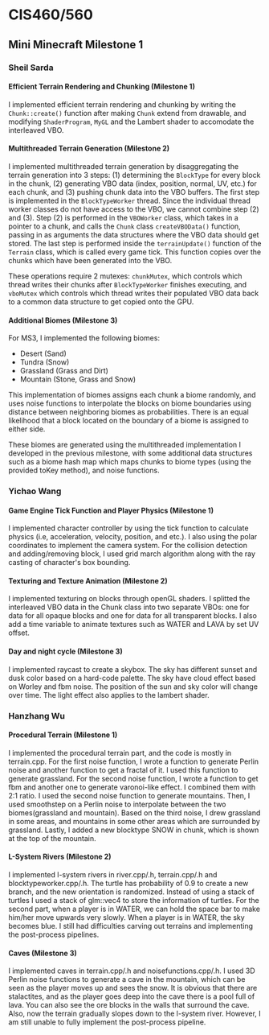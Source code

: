 # CIS460/560
## Mini Minecraft Milestone 1

### Sheil Sarda

#### Efficient Terrain Rendering and Chunking (Milestone 1)

I implemented efficient terrain rendering and chunking by writing the `Chunk::create()` function after making `Chunk` extend from drawable, and modifying `ShaderProgram`, `MyGL` and the Lambert shader to accomodate the interleaved VBO.

#### Multithreaded Terrain Generation (Milestone 2)

I implemented multithreaded terrain generation by disaggregating the terrain generation into 3 steps: (1) determining the `BlockType` for every block in the chunk, (2) generating VBO data (index, position, normal, UV, etc.) for each chunk, and (3) pushing chunk data into the VBO buffers. The first step is implemented in the `BlockTypeWorker` thread. Since the individual thread worker classes do not have access to the VBO, we cannot combine step (2) and (3). Step (2) is performed in the `VBOWorker` class, which takes in a pointer to a chunk, and calls the `Chunk` class `createVBOData()` function, passing in as arguments the data structures where the VBO data should get stored. The last step is performed inside the `terrainUpdate()` function of the `Terrain` class, which is called every game tick. This function copies over the chunks which have been generated into the VBO.

These operations require 2 mutexes: `chunkMutex`, which controls which thread writes their chunks after `BlockTypeWorker` finishes executing, and `vboMutex` which controls which thread writes their populated VBO data back to a common data structure to get copied onto the GPU.

#### Additional Biomes (Milestone 3)

For MS3, I implemented the following biomes:
- Desert (Sand)
- Tundra (Snow)
- Grassland (Grass and Dirt)
- Mountain (Stone, Grass and Snow)

This implementation of biomes assigns each chunk a biome randomly, and uses noise functions to interpolate the blocks on biome boundaries using distance between neighboring biomes as probabilities. There is an equal likelihood that a block located on the boundary of a biome is assigned to either side.

These biomes are generated using the multithreaded implementation I developed in the previous milestone, with some additional data structures such as a biome hash map which maps chunks to biome types (using the provided toKey method), and noise functions.

### Yichao Wang

#### Game Engine Tick Function and Player Physics (Milestone 1)

I implemented character controller by using the tick function to calculate physics (i.e, acceleration, velocity, position, and etc.). I also using the polar coordinates to implement the camera system. For the collision detection and adding/removing block, I used grid march algorithm along with the ray casting of character's box bounding.

#### Texturing and Texture Animation (Milestone 2)

I implemented texturing on blocks through openGL shaders. I splitted the interleaved VBO data in the Chunk class into two separate VBOs: one for data for all opaque blocks and one for data for all transparent blocks. I also add a time variable to animate textures such as WATER and LAVA by set UV offset.

#### Day and night cycle (Milestone 3)

I implemented raycast to create a skybox. The sky has different sunset and dusk color based on a hard-code palette. The sky have cloud effect based on Worley and fbm noise. The position of the sun and sky color will change over time. The light effect also applies to the lambert shader.


### Hanzhang Wu

#### Procedural Terrain (Milestone 1)

I implemented the procedural terrain part, and the code is mostly in terrain.cpp. For the first noise function, I wrote a function to generate Perlin noise and another function to get a fractal of it. I used this function to generate grassland. For the second noise function, I wrote a function to get fbm and another one to generate varonoi-like effect. I combined them with 2:1 ratio. I used the second noise function to generate mountains. Then, I used smoothstep on a Perlin noise to interpolate between the two biomes(grassland and mountain). Based on the third noise, I drew grassland in some areas, and mountains in some other areas which are surrounded by grassland. Lastly, I added a new blocktype SNOW in chunk, which is shown at the top of the mountain.

#### L-System Rivers (Milestone 2)
I implemented l-system rivers in river.cpp/.h, terrain.cpp/.h and blocktypeworker.cpp/.h. The turtle has probability of 0.9 to create a new branch, and the new orientation is randomized. Instead of using a stack of turtles I used a stack of glm::vec4 to store the information of turtles. For the second part, when a player is in WATER, we can hold the space bar to make him/her move upwards very slowly. When a player is in WATER, the sky becomes blue.
I still had difficulties carving out terrains and implementing the post-process pipelines.

#### Caves (Milestone 3)
I implemented caves in terrain.cpp/.h and noisefunctions.cpp/.h. I used 3D Perlin noise functions to generate a cave in the mountain, which can be seen as the player moves up and sees the snow. It is obvious that there are stalactites, and as the player goes deep into the cave there is a pool full of lava. You can also see the ore blocks in the walls that surround the cave.
Also, now the terrain gradually slopes down to the l-system river. However, I am still unable to fully implement the post-process pipeline.
